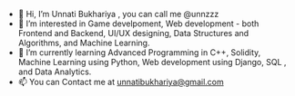 - 👋 Hi, I’m Unnati Bukhariya , you can call me @unnzzz
- 👀 I’m interested in Game develpoment, Web development - both Frontend and Backend, UI/UX designing, Data Structures and Algorithms, and Machine Learning.
- 🌱 I’m currently learning Advanced Programming in C++, Solidity, Machine Learning using Python, Web development using Django, SQL , and Data Analytics.
- 📫 You can Contact me at unnatibukhariya@gmail.com
<!---
unnzzz/unnzzz is a ✨ special ✨ repository because its `README.md` (this file) appears on your GitHub profile.
You can click the Preview link to take a look at your changes.
--->
